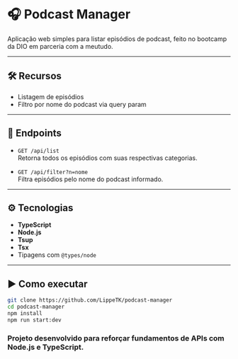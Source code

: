 # 🎧 Podcast Manager

Aplicação web simples para listar episódios de podcast, feito no bootcamp da DIO em parceria com a meutudo.

---

## 🛠️ Recursos

- Listagem de episódios
- Filtro por nome do podcast via query param  

---

## 🔗 Endpoints

- `GET /api/list`  
  Retorna todos os episódios com suas respectivas categorias.

- `GET /api/filter?n=nome`  
  Filtra episódios pelo nome do podcast informado.

---

## ⚙️ Tecnologias

- **TypeScript**
- **Node.js**
- **Tsup**
- **Tsx**
- Tipagens com `@types/node`

---

## ▶️ Como executar

```bash
git clone https://github.com/LippeTK/podcast-manager
cd podcast-manager
npm install
npm run start:dev
```

### Projeto desenvolvido para reforçar fundamentos de APIs com Node.js e TypeScript.

